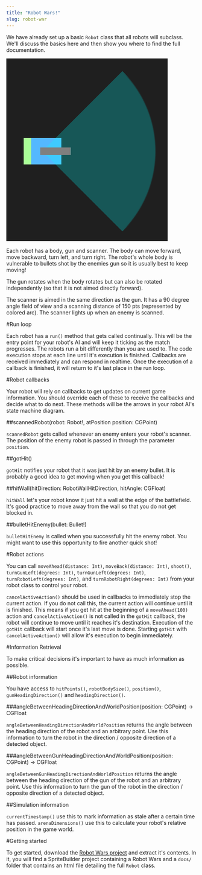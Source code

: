 ```yaml
---
title: "Robot Wars!"
slug: robot-war
---
```


We have already set up a basic `Robot` class that all robots will subclass. We'll discuss the basics here and then show you where to find the full documentation.

![](./robot.png)

Each robot has a body, gun and scanner. The body can move forward, move backward, turn left, and turn right. The robot's whole body is vulnerable to bullets shot by the enemies gun so it is usually best to keep moving!

The gun rotates when the body rotates but can also be rotated independently (so that it is not aimed directly forward).

The scanner is aimed in the same direction as the gun. It has a 90 degree angle field of view and a scanning distance of 150 pts (represented by colored arc). The scanner lights up when an enemy is scanned.

#Run loop

Each robot has a `run()` method that gets called continually. This will be the entry point for your robot's AI and will keep it ticking as the match progresses. The robots run a bit differently than you are used to. The code execution stops at each line until it's execution is finished. Callbacks are received immediately and can respond in realtime. Once the execution of a callback is finished, it will return to it's last place in the run loop.

#Robot callbacks

Your robot will rely on callbacks to get updates on current game information. You should override each of these to receive the callbacks and decide what to do next. These methods will be the arrows in your robot AI's state machine diagram.

##scannedRobot(robot: Robot!, atPosition position: CGPoint)

`scannedRobot` gets called whenever an enemy enters your robot's scanner. The position of the enemy robot is passed in through the parameter `position`.

##gotHit()

`gotHit` notifies your robot that it was just hit by an enemy bullet. It is probably a good idea to get moving when you get this callback!

##hitWall(hitDirection: RobotWallHitDirection, hitAngle: CGFloat)

`hitWall` let's your robot know it just hit a wall at the edge of the battlefield. It's good practice to move away from the wall so that you do not get blocked in.

##bulletHitEnemy(bullet: Bullet!)

`bulletHitEnemy` is called when you successfully hit the enemy robot. You might want to use this opportunity to fire another quick shot!

#Robot actions

You can call `moveAhead(distance: Int)`, `moveBack(distance: Int)`, `shoot()`, `turnGunLeft(degrees: Int)`, `turnGunLeft(degrees: Int)`, `turnRobotLeft(degrees: Int)`, and `turnRobotRight(degrees: Int)` from your robot class to control your robot.

`cancelActiveAction()` should be used in callbacks to immediately stop the current action. If you do not call this, the current action will continue until it is finished. This means if you get hit at the beginning of a `moveAhead(100)` action and `cancelActiveAction()` is not called in the `gotHit` callback, the robot will continue to move until it reaches it's destination. Execution of the `gotHit` callback will start once it's last move is done. Starting `gotHit` with `cancelActiveAction()` will allow it's execution to begin immediately.

#Information Retrieval

To make critical decisions it's important to have as much information as possible.

##Robot information

You have access to `hitPoints()`, `robotBodySize()`, `position()`, `gunHeadingDirection()` and `headingDirection()`.

###angleBetweenHeadingDirectionAndWorldPosition(position: CGPoint) -> CGFloat

`angleBetweenHeadingDirectionAndWorldPosition` returns the angle between the heading direction of the robot and an arbitrary point. Use this information to turn the robot in the direction / opposite direction of a detected object.

###angleBetweenGunHeadingDirectionAndWorldPosition(position: CGPoint) -> CGFloat

`angleBetweenGunHeadingDirectionAndWorldPosition` returns the angle between the heading direction of the gun of the robot and an arbitrary point. Use this information to turn the gun of the robot in the direction / opposite direction of a detected object.

##Simulation information

`currentTimestamp()` use this to mark information as stale after a certain time has passed. `arenaDimensions()` use this to calculate your robot's relative position in the game world.

#Getting started

To get started, download the [Robot Wars project](https://github.com/MakeSchool/RobotWar-Swift/archive/master.zip) and extract it's contents. In it, you will find a SpriteBuilder project containing a Robot Wars and a `docs/` folder that contains an html file detailing the full `Robot` class.
